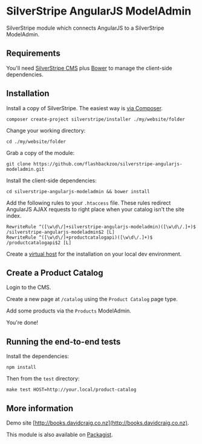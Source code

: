 # SilverStripe AngularJS ModelAdmin

SilverStripe module which connects AngularJS to a SilverStripe ModelAdmin.

## Requirements

You'll need [SilverStripe CMS](https://github.com/silverstripe/silverstripe-installer) plus [Bower](https://github.com/bower/bower) to manage the client-side dependencies.

## Installation

Install a copy of SilverStripe. The easiest way is [via Composer](http://doc.silverstripe.org/framework/en/installation/composer).
```
composer create-project silverstripe/installer ./my/website/folder
```

Change your working directory:
```
cd ./my/website/folder
```

Grab a copy of the module:
```
git clone https://github.com/flashbackzoo/silverstripe-angularjs-modeladmin.git
```

Install the client-side dependencies:
```
cd silverstripe-angularjs-modeladmin && bower install
```

Add the following rules to your `.htaccess` file. These rules redirect AngularJS AJAX requests to right place when your catalog isn't the site index.
```
RewriteRule ^([\w\d\/]+silverstripe-angularjs-modeladmin)([\w\d\/.]+)$ /silverstripe-angularjs-modeladmin$2 [L]
RewriteRule ^([\w\d\/]+productcatalogapi)([\w\d\/.]+)$ /productcatalogapi$2 [L]
```

Create a [virtual host](http://httpd.apache.org/docs/2.2/vhosts/examples.html) for the installation on your local dev environment.

## Create a Product Catalog

Login to the CMS.

Create a new page at `/catalog` using the `Product Catalog` page type.

Add some products via the `Products` ModelAdmin.

You're done!

## Running the end-to-end tests

Install the dependencies:
```
npm install
```

Then from the `test` directory:
```
make test HOST=http://your.local/product-catalog
```

## More information
Demo site [http://books.davidcraig.co.nz](http://books.davidcraig.co.nz).

This module is also available on [Packagist](https://packagist.org/packages/flashbackzoo/silverstripe-angularjs-modeladmin).
